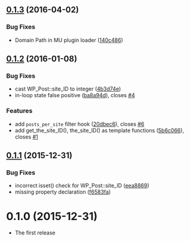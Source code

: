 <a name="0.1.3"></a>
## [0.1.3](https://github.com/devaloka/network-wp-query/compare/v0.1.2...v0.1.3) (2016-04-02)


### Bug Fixes

* Domain Path in MU plugin loader ([140c486](https://github.com/devaloka/network-wp-query/commit/140c486))



<a name="0.1.2"></a>
## [0.1.2](https://github.com/devaloka/network-wp-query/compare/v0.1.1...v0.1.2) (2016-01-08)


### Bug Fixes

* cast WP_Post::site_ID to integer ([4b3d74e](https://github.com/devaloka/network-wp-query/commit/4b3d74e))
* in-loop state false positive ([ba8a94d](https://github.com/devaloka/network-wp-query/commit/ba8a94d)), closes [#4](https://github.com/devaloka/network-wp-query/issues/4)

### Features

* add `posts_per_site` filter hook ([20dbec6](https://github.com/devaloka/network-wp-query/commit/20dbec6)), closes [#6](https://github.com/devaloka/network-wp-query/issues/6)
* add get_the_site_ID(), the_site_ID() as template functions ([5b6c066](https://github.com/devaloka/network-wp-query/commit/5b6c066)), closes [#1](https://github.com/devaloka/network-wp-query/issues/1)



<a name="0.1.1"></a>
## [0.1.1](https://github.com/devaloka/network-wp-query/compare/v0.1.0...v0.1.1) (2015-12-31)


### Bug Fixes

* incorrect isset() check for WP_Post::site_ID ([eea8869](https://github.com/devaloka/network-wp-query/commit/eea8869))
* missing property declaration ([f6583fa](https://github.com/devaloka/network-wp-query/commit/f6583fa))



<a name="0.1.0"></a>
# 0.1.0 (2015-12-31)

* The first release
